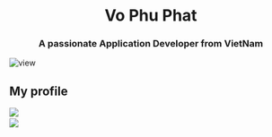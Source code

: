 <h1 align="center" I'm <a href="https://100rabhcsmc.github.io/Me.io/" target="blank">
Vo Phu Phat</a></h1>
<h3 align="center">A passionate Application Developer from VietNam</h3>


![view](https://komarev.com/ghpvc/?username=TranHuy2k2)

## My profile 

<img src="https://github-readme-stats.vercel.app/api?username=genji-kun&theme=tokyonight&show_icons=true&count_private=true"> &nbsp; 
<br/>
<img src="https://github-readme-stats.vercel.app/api/top-langs/?username=genji-kun&theme=tokyonight&layout=compact&langs_count=6">


